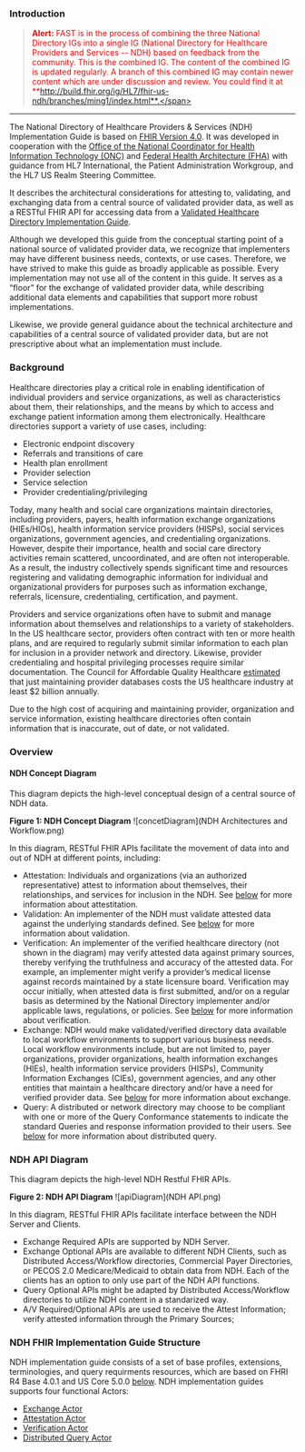 ### Introduction

><span style="color:red">**Alert:**
FAST is in the process of combining the three National Directory IGs into a single IG (National Directory for Healthcare Providers and Services -- NDH) based on feedback from the community. This is the combined IG. The content of the combined IG is updated regularly.  A branch of this combined IG may contain newer content which are under discussion and review. You could find it at **http://build.fhir.org/ig/HL7/fhir-us-ndh/branches/ming1/index.html**.</span>

---

The National Directory of Healthcare Providers & Services (NDH) Implementation Guide  is based on [FHIR Version 4.0](http://hl7.org/fhir/R4/index.html). It was developed in cooperation with the [Office of the National Coordinator for Health Information Technology (ONC)](http://www.healthit.gov/newsroom/about-onc) and [Federal Health Architecture (FHA)](https://www.healthit.gov/policy-researchers-implementers/federal-health-architecture-fha) with guidance from HL7 International, the Patient Administration Workgroup, and the HL7 US Realm Steering Committee.

It describes the architectural considerations for attesting to, validating, and exchanging data from a central source of validated provider data, as well as a RESTful FHIR API for accessing data from a [Validated Healthcare Directory Implementation Guide](https://build.fhir.org/ig/HL7/VhDir).

Although we developed this guide from the conceptual starting point of a national source of validated provider data, we recognize that implementers may have different business needs, contexts, or use cases. Therefore, we have strived to make this guide as broadly applicable as possible. Every implementation may not use all of the content in this guide. It serves as a “floor” for the exchange of validated provider data, while describing additional data elements and capabilities that support more robust implementations.

Likewise, we provide general guidance about the technical architecture and capabilities of a central source of validated provider data, but are not prescriptive about what an implementation must include.  

### Background

Healthcare directories play a critical role in enabling identification of individual providers and service organizations, as well as characteristics about them, their relationships, and the means by which to access and exchange patient information among them electronically. Healthcare directories support a variety of use cases, including:

- Electronic endpoint discovery
- Referrals and transitions of care
- Health plan enrollment
- Provider selection
- Service selection
- Provider credentialing/privileging

Today, many health and social care organizations maintain directories, including providers, payers, health information exchange organizations (HIEs/HIOs), health information service providers (HISPs), social services organizations, government agencies, and credentialing organizations. However, despite their importance, health and social care directory activities remain scattered, uncoordinated, and are often not interoperable. As a result, the industry collectively spends significant time and resources registering and validating demographic information for individual and organizational providers for purposes such as information exchange, referrals, licensure, credentialing, certification, and payment.

Providers and service organizations often have to submit and manage information about themselves and relationships to a variety of stakeholders. In the US healthcare sector, providers often contract with ten or more health plans, and are required to regularly submit similar information to each plan for inclusion in a provider network and directory. Likewise, provider credentialing and hospital privileging processes require similar documentation. The Council for Affordable Quality Healthcare [estimated](https://www.caqh.org/explorations/white-paper-defining-provider-data-dilemma) that just maintaining provider databases costs the US healthcare industry at least $2 billion annually.

Due to the high cost of acquiring and maintaining provider, organization and service information, existing healthcare directories often contain information that is inaccurate, out of date, or not validated.

### Overview

#### NDH Concept Diagram

This diagram depicts the high-level conceptual design of a central source of NDH data.

**Figure 1: NDH Concept Diagram**
![concetDiagram](NDH Architectures and Workflow.png)


In this diagram, RESTful FHIR APIs facilitate the movement of data into and out of NDH at different points, including:

- Attestation: Individuals and organizations (via an authorized representative) attest to information about themselves, their relationships, and services for inclusion in the NDH. See [below](attestation-ig.html) for more information about attestitation. 
- Validation: An implementer of the NDH must validate attested data against the underlying standards defined.  See [below](verification-ig.html) for more information about validation.
- Verification: An implementer of the verified healthcare directory (not shown in the diagram) may verify  attested data against primary sources, thereby verifying the truthfulness and accuracy of the attested data. For example, an implementer might verify a provider’s medical license against records maintained by a state licensure board. Verification may occur initially, when attested data is first submitted, and/or on a regular basis as determined by the National Directory implementer and/or applicable laws, regulations, or policies. See [below](verification-ig.html) for more information about verification.
- Exchange: NDH would make validated/verified directory data available to local workflow environments to support various business needs. Local workflow environments include, but are not limited to, payer organizations, provider organizations, health information exchanges (HIEs), health information service providers (HISPs), Community Information Exchanges (CIEs), government agencies, and any other entities that maintain a healthcare directory and/or have a need for verified provider data. See [below](exchange-ig.html) for more information about exchange.
- Query: A distributed or network directory may choose to be compliant with one or more of the Query Conformance statements to indicate the standard Queries and response information provided to their users. See [below](query-ig.html) for more information about distributed query.

### NDH API Diagram

This diagram depicts the high-level NDH Restful FHIR APIs.

**Figure 2: NDH API Diagram**
![apiDiagram](NDH API.png)

In this diagram, RESTful FHIR APIs facilitate interface between the NDH Server and Clients. 
- Exchange Required APIs are supported by NDH Server.
- Exchange Optional APIs are available to different NDH Clients, such as Distributed Access/Workflow directories, Commercial Payer Directories, or PECOS 2.0 Medicare/Medicaid to obtain data from NDH. Each of the clients has an option to only use part of the NDH API functions. 
- Query Optional APIs might be adapted by Distributed Access/Workflow directories to utilize NDH content in a standarized way. 
- A/V Required/Optional APIs are used to receive the Attest Information; verify attested information through the Primary Sources; 

### NDH FHIR Implementation Guide Structure

NDH implementation guide consists of a set of base profiles, extensions, terminologies, and query requirments resources, which are based on FHRI R4 Base 4.0.1 and US Core 5.0.0 [below](base-artifacts.html).  NDH implementation guides supports four functional Actors:

- [Exchange Actor](exchange-ig.html)
- [Attestation Actor](attestation-ig.html)
- [Verification Actor](verification-ig.html)
- [Distributed Query Actor](query-ig.html)
